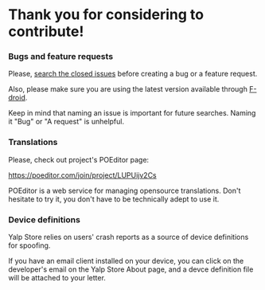 # Thank you for considering to contribute!

### Bugs and feature requests

Please, [search the closed issues](https://github.com/yeriomin/YalpStore/issues?q=is%3Aissue+is%3Aclosed) before creating a bug or a feature request.

Also, please make sure you are using the latest version available through [F-droid](https://f-droid.org/repository/browse/?fdid=com.github.yeriomin.yalpstore).

Keep in mind that naming an issue is important for future searches. Naming it "Bug" or "A request" is unhelpful.

### Translations

Please, check out project's POEditor page:

https://poeditor.com/join/project/LUPUijv2Cs

POEditor is a web service for managing opensource translations. Don't hesitate to try it, you don't have to be technically adept to use it.

### Device definitions

Yalp Store relies on users' crash reports as a source of device definitions for spoofing.

If you have an email client installed on your device, you can click on the developer's email on the Yalp Store About page, and a devce definition file will be attached to your letter.
